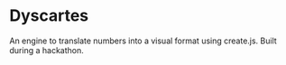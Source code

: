 # Dyscartes
An engine to translate numbers into a visual format using create.js. Built during a hackathon.
